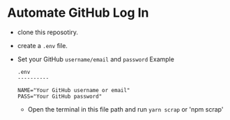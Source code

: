 # Automate GitHub Log In

- clone this reposotiry.
- create a `.env` file.
- Set your GitHub `username/email` and `password`
  Example
  ```
  .env
  ----------

  NAME="Your GitHub username or email"
  PASS="Your GitHub password"
  ```

  - Open the terminal in this file path and run `yarn scrap` or 'npm scrap'
